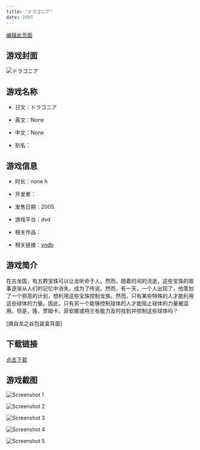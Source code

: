 ```yaml
---
title: "ドラゴニア"
date: 2005
---
```

[编辑此页面](https://github.com/ACG-3/ADV3-source/blob/main/source/_posts/games/%E3%83%89%E3%83%A9%E3%82%B4%E3%83%8B%E3%82%A2.md)

## 游戏封面

![ドラゴニア](https%3A//pan.timero.xyz/onedrive/img_lib_001/%E3%83%89%E3%83%A9%E3%82%B4%E3%83%8B%E3%82%A2_cover.avif)


## 游戏名称

- 日文：ドラゴニア
- 英文：None
- 中文：None

- 别名：


## 游戏信息

- 时长：none h
- 开发者：
- 发售日期：2005
- 游戏平台：dvd
- 相关作品：

- 相关链接：[vndb](https://vndb.org/v63)


## 游戏简介

在古龙国，有五颗宝珠可以让龙听命于人。然而，随着时间的流逝，这些宝珠的故事逐渐从人们的记忆中消失，成为了传说。然而，有一天，一个人出现了，他策划了一个邪恶的计划，想利用这些宝珠控制龙族。然而，只有某些特殊的人才能利用这些球体的力量。因此，只有另一个能够控制球体的人才能阻止球体的力量被滥用。但是，隆、贾姆卡、菲安娜或特兰有能力及时找到并控制这些球体吗？

[摘自龙之谷包装盒背面]


## 下载链接

[点击下载](https://pan.timero.xyz/onedrive/adv_lib_001/%E3%83%89%E3%83%A9%E3%82%B4%E3%83%8B%E3%82%A2)


## 游戏截图


![Screenshot 1](https%3A//pan.timero.xyz/onedrive/img_lib_001/%E3%83%89%E3%83%A9%E3%82%B4%E3%83%8B%E3%82%A2_Screenshot_1.avif)

![Screenshot 2](https%3A//pan.timero.xyz/onedrive/img_lib_001/%E3%83%89%E3%83%A9%E3%82%B4%E3%83%8B%E3%82%A2_Screenshot_2.avif)

![Screenshot 3](https%3A//pan.timero.xyz/onedrive/img_lib_001/%E3%83%89%E3%83%A9%E3%82%B4%E3%83%8B%E3%82%A2_Screenshot_3.avif)

![Screenshot 4](https%3A//pan.timero.xyz/onedrive/img_lib_001/%E3%83%89%E3%83%A9%E3%82%B4%E3%83%8B%E3%82%A2_Screenshot_4.avif)

![Screenshot 5](https%3A//pan.timero.xyz/onedrive/img_lib_001/%E3%83%89%E3%83%A9%E3%82%B4%E3%83%8B%E3%82%A2_Screenshot_5.avif)

